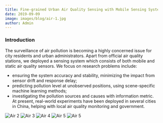 ```yaml
---
title: Fine-grained Urban Air Quality Sensing with Mobile Sensing Systems
date: 2019-09-09
image: images/blog/air-1.jpg
author: Admin
---
```


### Introduction
The surveillance of air pollution is becoming a highly concerned issue for city residents and urban administrators. Apart from official air quality stations, we deployed a sensing system which consists of both mobile and static air quality sensors.
We focus on research problems include:

* ensuring the system accuracy and stability, minimizing the impact from sensor drift and response delay;
* predicting pollution level at unobserved positions, using scene-specific machine learning methods;
* investigating the pollution sources and causes with information metric. At present, real-world experiments have been deployed in several cities in China, helping with local air quality monitoring and government.

![Air 2](../../../images/blog/air-2.jpg)
![Air 3](../../../images/blog/air-3.jpg)
![Air 4](../../../images/blog/air-4.jpg)
![Air 5](../../../images/blog/air-5.jpg)
![Air 5](../../../images/blog/air-6.jpg)